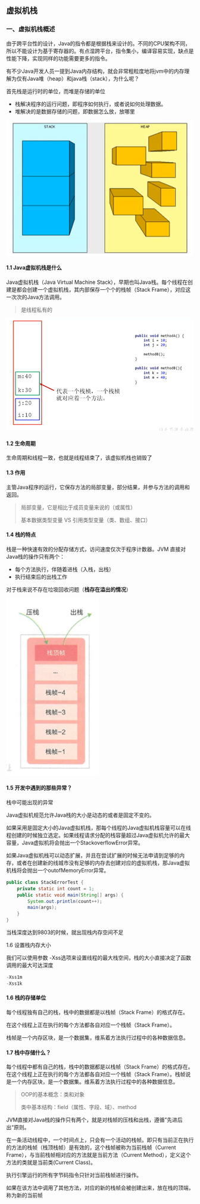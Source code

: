 ## 										虚拟机栈

### 一、虚拟机栈概述

由于跨平台性的设计，Java的指令都是根据栈来设计的。不同的CPU架构不同，所以不能设计为基于寄存器的。有点湿跨平台，指令集小，编译容易实现，缺点是性能下降，实现同样的功能需要更多的指令。

有不少Java开发人员一提到Java内存结构，就会非常粗粒度地将jvm中的内存理解为仅有Java堆（heap）和java栈（stack），为什么呢？

首先栈是运行时的单位，而堆是存储的单位

- 栈解决程序的运行问题，即程序如何执行，或者说如何处理数据。
- 堆解决的是数据存储的问题，即数据怎么放，放哪里

![img](images/image-20200705163928652.png)

#### 1.1 Java虚拟机栈是什么

Java虚拟机栈（Java Virtual Machine Stack），早期也叫Java栈。每个线程在创建是都会创建一个虚拟机栈，其内部保存一个个的栈帧（Stack Frame），对应这一次次的Java方法调用。

> 是线程私有的

![image-20200705164722033](images/image-20200705164722033.png)

#### 1.2 生命周期

生命周期和线程一致，也就是线程结束了，该虚拟机栈也销毁了

#### 1.3 作用

主管Java程序的运行，它保存方法的局部变量，部分结果，并参与方法的调用和返回。

> 局部变量，它是相比于成员变量来说的（或属性）
>
> 基本数据类型变量 VS 引用类型变量（类、数组、接口）

#### 1.4 栈的特点

栈是一种快速有效的分配存储方式，访问速度仅次于程序计数器。JVM 直接对Java栈的操作只有两个：

- 每个方法执行，伴随着进栈（入栈，出栈）
- 执行结束后的出栈工作

对于栈来说不存在垃圾回收问题（**栈存在溢出的情况**）

![image-20200705165025382](images/image-20200705165025382.png)

#### 1.5  开发中遇到的那些异常？

栈中可能出现的异常

Java虚拟机规范允许Java栈的大小是动态的或者是固定不变的。

如果采用是固定大小的Java虚拟机栈，那每个线程的Java虚拟机栈容量可以在线程创建的时候独立选定。如果线程请求分配的栈容量超过Java虚拟机允许的最大容量，Java虚拟机将会抛出一个StackoverflowError异常。

如果Java虚拟机栈可以动态扩展，并且在尝试扩展的时候无法申请到足够的内存，或者在创建新的线城市没有足够的内存去创建对应的虚拟机栈，那Java虚拟机栈将会抛出一个outofMemoryError异常。

```java
public class StackErrorTest {
    private static int count = 1;
    public static void main(String[] args) {
        System.out.println(count++);
        main(args);
    }
}
```

当栈深度达到9803的时候，就出现栈内存空间不足

1.6 设置栈内存大小

我们可以使用参数 -Xss选项来设置线程的最大栈空间，栈的大小直接决定了函数调用的最大可达深度

```java
-Xss1m
-Xss1k
```

#### 1.6 栈的存储单位

每个线程独有自己的栈，栈中的数据都是以栈帧（Stack Frame）的格式存在。

在这个线程上正在执行的每个方法都各自对应一个栈帧（Stack Frame）。

栈帧是一个内存区块，是一个数据集，维系着方法执行过程中的各种数据信息。

#### 1.7 栈中存储什么？

每个线程中都有自己的栈，栈中的数据都是以栈帧（Stack Frame）的格式存在。在这个线程上正在执行的每个方法都各自对应一个栈帧（Stack Frame）。栈帧说是一个内存区块，是一个数据集。维系着方法执行过程中的各种数据信息。

> OOP的基本概念：类和对象
>
> 类中基本结构：field（属性、字段、域）、method

JVM直接对Java栈的操作只有两个，就是对栈帧的压栈和出栈，遵循”先进后出“原则。

在一条活动线程中，一个时间点上，只会有一个活动的栈帧。即只有当前正在执行的方法的栈帧（栈顶栈帧）是有效的，这个栈帧被称为当前栈帧（Current Frame），与当前栈帧相对应的方法就是当前方法（Current Method），定义这个方法的类就是当前类(Current Class)。

执行引擎运行的所有字节码指令只针对当前栈帧进行操作。

如果在该方法中调用了其他方法，对应的新的栈帧会被创建出来，放在栈的顶端，称为新的当前帧





























































































































































